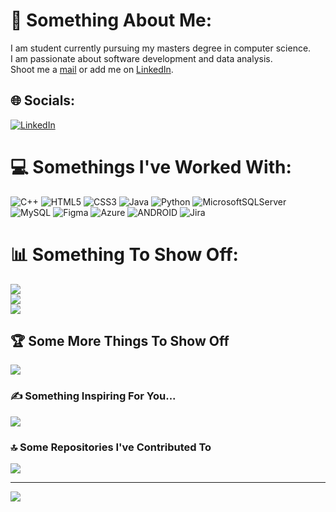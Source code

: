 # 💫 Something About Me:
I am student currently pursuing my masters degree in computer science.<br>I am passionate about software development and data analysis.<br>Shoot me a <a href="mailto: karanbatra31@gmail.com">mail</a> or add me on <a href="https://linkedin.com/in/karanbatra31">LinkedIn</a>.


## 🌐 Socials:
[![LinkedIn](https://img.shields.io/badge/LinkedIn-%230077B5.svg?logo=linkedin&logoColor=white)](https://linkedin.com/in/karanbatra31) 

# 💻 Somethings I've Worked With:
![C++](https://img.shields.io/badge/c++-%2300599C.svg?style=flat&logo=c%2B%2B&logoColor=white) ![HTML5](https://img.shields.io/badge/html5-%23E34F26.svg?style=flat&logo=html5&logoColor=white) ![CSS3](https://img.shields.io/badge/css3-%231572B6.svg?style=flat&logo=css3&logoColor=white) ![Java](https://img.shields.io/badge/java-%23ED8B00.svg?style=flat&logo=java&logoColor=white) ![Python](https://img.shields.io/badge/python-3670A0?style=flat&logo=python&logoColor=ffdd54) ![MicrosoftSQLServer](https://img.shields.io/badge/Microsoft%20SQL%20Sever-CC2927?style=flat&logo=microsoft%20sql%20server&logoColor=white) ![MySQL](https://img.shields.io/badge/mysql-%2300f.svg?style=flat&logo=mysql&logoColor=white) 	![Figma](https://img.shields.io/badge/figma-%23F24E1E.svg?style=flat&logo=figma&logoColor=white) ![Azure](https://img.shields.io/badge/azure-%230072C6.svg?style=flat&logo=azure-devops&logoColor=white) ![ANDROID](https://img.shields.io/badge/android-%2320232a.svg?style=flat&logo=android&logoColor=%a4c639) 	![Jira](https://img.shields.io/badge/jira-%230A0FFF.svg?style=flat&logo=jira&logoColor=white)
# 📊 Something To Show Off:
![](https://github-readme-stats.vercel.app/api?username=Kenny31&theme=default&hide_border=false&include_all_commits=true&count_private=false)<br/>
![](https://github-readme-streak-stats.herokuapp.com/?user=Kenny31&theme=default&hide_border=false)<br/>
![](https://github-readme-stats.vercel.app/api/top-langs/?username=Kenny31&theme=default&hide_border=false&include_all_commits=true&count_private=false&layout=compact)

## 🏆 Some More Things To Show Off
![](https://github-profile-trophy.vercel.app/?username=Kenny31&theme=juicyfresh&no-frame=false&no-bg=true&margin-w=4)

### ✍️ Something Inspiring For You...
![](https://quotes-github-readme.vercel.app/api?type=horizontal&theme=light)

### 🔝 Some Repositories I've Contributed To
![](https://github-contributor-stats.vercel.app/api?username=Kenny31&limit=5&theme=nord&combine_all_yearly_contributions=true)

---
[![](https://visitcount.itsvg.in/api?id=Kenny31&icon=8&color=0)](https://visitcount.itsvg.in)

<!--
**Kenny31/Kenny31** is a ✨ _special_ ✨ repository because its `README.md` (this file) appears on your GitHub profile.
-->
